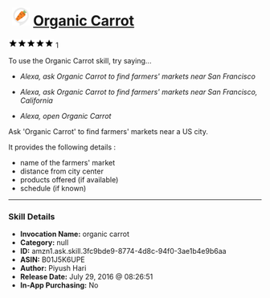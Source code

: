 # &nbsp;<img src="skill_icon" alt="Organic Carrot icon" width="36"> [Organic Carrot](http://alexa.amazon.com/#skills/amzn1.ask.skill.3fc9bde9-8774-4d8c-94f0-3ae1b4e9b6aa)
![5 stars](../../images/ic_star_black_18dp_1x.png)![5 stars](../../images/ic_star_black_18dp_1x.png)![5 stars](../../images/ic_star_black_18dp_1x.png)![5 stars](../../images/ic_star_black_18dp_1x.png)![5 stars](../../images/ic_star_black_18dp_1x.png) 1

To use the Organic Carrot skill, try saying...

* *Alexa, ask Organic Carrot to find farmers' markets near San Francisco*

* *Alexa, ask Organic Carrot to find farmers' markets near San Francisco, California*

* *Alexa, open Organic Carrot*

Ask 'Organic Carrot' to find farmers' markets near a US city. 

It provides the following details :
- name of the farmers' market
- distance from city center
- products offered (if available)
- schedule (if known)

***

### Skill Details

* **Invocation Name:** organic carrot
* **Category:** null
* **ID:** amzn1.ask.skill.3fc9bde9-8774-4d8c-94f0-3ae1b4e9b6aa
* **ASIN:** B01J5K6UPE
* **Author:** Piyush Hari
* **Release Date:** July 29, 2016 @ 08:26:51
* **In-App Purchasing:** No
